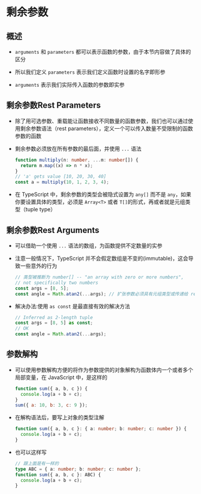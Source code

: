 # 剩余参数

## 概述

  - `arguments` 和 `parameters` 都可以表示函数的参数，由于本节内容做了具体的区分

  - 所以我们定义 `parameters` 表示我们定义函数时设置的名字即形参

  - `arguments` 表示我们实际传入函数的参数即实参

## 剩余参数Rest Parameters

  - 除了用可选参数、重载能让函数接收不同数量的函数参数，我们也可以通过使用剩余参数语法（rest parameters），定义一个可以传入数量不受限制的函数参数的函数

  - 剩余参数必须放在所有参数的最后面，并使用 `...` 语法

    ```ts
    function multiply(n: number, ...m: number[]) {
      return m.map((x) => n * x);
    }
    // 'a' gets value [10, 20, 30, 40]
    const a = multiply(10, 1, 2, 3, 4);
    ```

  - 在 TypeScript 中，剩余参数的类型会被隐式设置为 `any[]` 而不是 `any`，如果你要设置具体的类型，必须是 `Array<T>` 或者 `T[]`的形式，再或者就是元组类型（tuple type）

## 剩余参数Rest Arguments

  - 可以借助一个使用 `...` 语法的数组，为函数提供不定数量的实参

  - 注意一般情况下，TypeScript 并不会假定数组是不变的(immutable)，这会导致一些意外的行为

    ```ts
    // 类型被推断为 number[] -- "an array with zero or more numbers",
    // not specifically two numbers
    const args = [8, 5];
    const angle = Math.atan2(...args); // 扩张参数必须具有元组类型或传递给 rest 参数
    ```

  - 解决办法:使用 `as const` 是最直接有效的解决方法

    ```ts
    // Inferred as 2-length tuple
    const args = [8, 5] as const;
    // OK
    const angle = Math.atan2(...args);
    ```

## 参数解构

  - 可以使用参数解构方便的将作为参数提供的对象解构为函数体内一个或者多个局部变量，在 JavaScript 中，是这样的

    ```javascript
    function sum({ a, b, c }) {
      console.log(a + b + c);
    }
    sum({ a: 10, b: 3, c: 9 });
    ```

  - 在解构语法后，要写上对象的类型注解

    ```ts
    function sum({ a, b, c }: { a: number; b: number; c: number }) {
      console.log(a + b + c);
    }
    ```

  - 也可以这样写

    ```ts
    // 跟上面是有一样的
    type ABC = { a: number; b: number; c: number };
    function sum({ a, b, c }: ABC) {
      console.log(a + b + c);
    }
    ```
